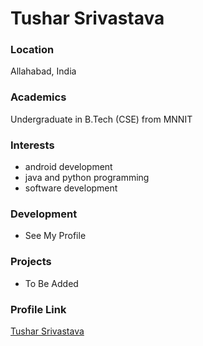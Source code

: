 # Tushar Srivastava

### Location

Allahabad, India

### Academics

Undergraduate in B.Tech (CSE) from MNNIT

### Interests

- android development
- java and python programming
- software development

### Development

- See My Profile

### Projects

- To Be Added

### Profile Link

[Tushar Srivastava](https://github.com/tusharsriMNNIT)

